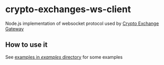 # crypto-exchanges-ws-client

Node.js implementation of websocket protocol used by [Crypto Exchange Gateway](https://github.com/aloysius-pgast/crypto-exchanges-gateway)

## How to use it

See [examples in _examples_ directory](examples/) for some examples
